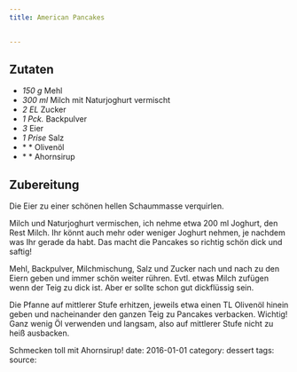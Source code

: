 ```yaml
---
title: American Pancakes
 

---
```


## Zutaten

- *150 g* Mehl
- *300 ml* Milch mit Naturjoghurt vermischt
- *2 EL* Zucker
- *1 Pck.* Backpulver
- *3* Eier
- *1 Prise* Salz
- * * Olivenöl
- * * Ahornsirup

## Zubereitung
Die Eier zu einer schönen hellen Schaummasse verquirlen.

Milch und Naturjoghurt vermischen, ich nehme etwa 200 ml Joghurt, den Rest Milch. Ihr könnt auch mehr oder weniger Joghurt nehmen, je nachdem was Ihr gerade da habt. Das macht die Pancakes so richtig schön dick und saftig!

Mehl, Backpulver, Milchmischung, Salz und Zucker nach und nach zu den Eiern geben und immer schön weiter rühren. Evtl. etwas Milch zufügen wenn der Teig zu dick ist. Aber er sollte schon gut dickflüssig sein.

Die Pfanne auf mittlerer Stufe erhitzen, jeweils etwa einen TL Olivenöl hinein geben und nacheinander den ganzen Teig zu Pancakes verbacken. Wichtig! Ganz wenig Öl verwenden und langsam, also auf mittlerer Stufe nicht zu heiß ausbacken.

Schmecken toll mit Ahornsirup!
date: 2016-01-01
category: dessert
tags: 
source: 